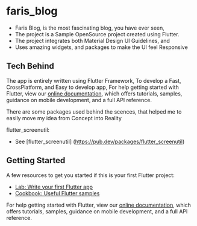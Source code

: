 # faris_blog

- Faris Blog, is the most fascinating blog, you have ever seen,
- The project is a Sample OpenSource project created using Flutter.
- The project integrates both Material Design UI Guidelines, and 
- Uses amazing widgets, and packages to make the UI feel Responsive

## Tech Behind

The app is entirely written using Flutter Framework, 
To develop a Fast, CrossPlatform, and Easy to develop app,
For help getting started with Flutter, view our
[online documentation](https://flutter.dev/docs), which offers tutorials,
samples, guidance on mobile development, and a full API reference.

There are some packages used behind the scences, that helped me 
to easily move my idea from Concept into Reality

 flutter_screenutil:

- See [flutter_screenutil]  (https://pub.dev/packages/flutter_screenutil)

## Getting Started

A few resources to get you started if this is your first Flutter project:

- [Lab: Write your first Flutter app](https://flutter.dev/docs/get-started/codelab)
- [Cookbook: Useful Flutter samples](https://flutter.dev/docs/cookbook)

For help getting started with Flutter, view our
[online documentation](https://flutter.dev/docs), which offers tutorials,
samples, guidance on mobile development, and a full API reference.

